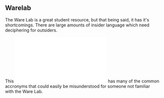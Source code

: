 ## Warelab

The Ware Lab is a great student resource, but that being said, it has it's shortcomings. There are large amounts of insider language which need deciphering for outsiders.

This ![page](acronyms.md) has many of the common accronyms that could easily be misunderstood for someone not familiar with the Ware Lab.


